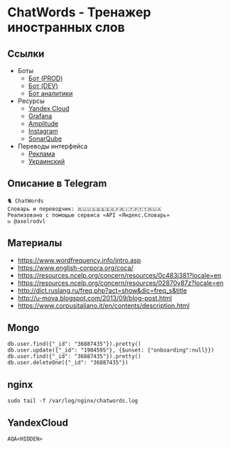 # ChatWords - Тренажер иностранных слов

## Ссылки
- Боты
    - [Бот (PROD)](https://t.me/chatwordsappbot)
    - [Бот (DEV)](https://t.me/chatwordsappdevbot)
    - [Бот аналитики](https://t.me/chatwordsappproductionbot)
- Ресурсы
    - [Yandex Cloud](https://console.cloud.yandex.ru)
    - [Grafana](Hidden)
    - [Amplitude](Hidden)
    - [Instagram](https://www.instagram.com/chatwords/)
    - [SonarQube](http://localhost:9000)
- Переводы интерфейса
    - [Реклама](Hidden)
    - [Украинский](Hidden)

## Описание в Telegram
```
🐈 ChatWords
Словарь и переводчик: 🇷🇺🇺🇸🇩🇪🇪🇸🇫🇷🇮🇹🇵🇹🇹🇷🇺🇦
Реализовано с помощью сервиса «API «Яндекс.Словарь»
✉️ @axelrodvl
```

## Материалы
- https://www.wordfrequency.info/intro.asp
- https://www.english-corpora.org/coca/
- https://resources.ncelp.org/concern/resources/0c483j381?locale=en
- https://resources.ncelp.org/concern/resources/02870v87z?locale=en
- http://dict.ruslang.ru/freq.php?act=show&dic=freq_s&title
- http://u-mova.blogspot.com/2013/09/blog-post.html
- https://www.corpusitaliano.it/en/contents/description.html

## Mongo
```
db.user.find({"_id": "36887435"}).pretty()
db.user.update({"_id": "1904595"}, {$unset: {"onboarding":null}})
db.user.find({"_id": "36887435"}).pretty()
db.user.deleteOne({"_id": "36887435"})
```

## nginx
```
sudo tail -f /var/log/nginx/chatwords.log
```

## YandexCloud
```
AQA<HIDDEN>
```